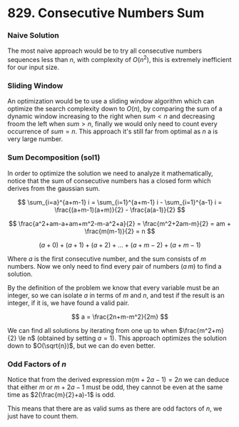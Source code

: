 # 829. Consecutive Numbers Sum

### Naive Solution

The most naive approach would be to try all consecutive numbers sequences less
than $n$, with complexity of $O(n^2)$, this is extremely inefficient for our
input size.

### Sliding Window

An optimization would be to use a sliding window algorithm which can optimize
the search complexity down to $O(n)$, by comparing the sum of a dynamic window
increasing to the right when $sum < n$ and decreasing froom the left when $sum >
n$, finally we would only need to count every occurrence of $sum = n$. This
approach it's still far from optimal as $n$ a is very large number.

### Sum Decomposition (sol1)

In order to optimize the solution we need to analyze it mathematically, notice
that the sum of consecutive numbers has a closed form which derives from the
gaussian sum.

$$
\sum_{i=a}^{a+m-1} i = \sum_{i=1}^{a+m-1} i - \sum_{i=1}^{a-1} i = \frac{(a+m-1)(a+m)}{2} - \frac{a(a-1)}{2}
$$

$$
\frac{a^2+am-a+am+m^2-m-a^2+a}{2} = \frac{m^2+2am-m}{2} = am + \frac{m(m-1)}{2} = n
$$

$$
(a+0) + (a+1) + (a+2) + ... + (a+m-2)+ (a+m-1)
$$

Where $a$ is the first consecutive number, and the sum consists of $m$ numbers.
Now we only need to find every pair of numbers $(a\,m)$ to find a solution.

By the definition of the problem we know that every variable must be an integer,
so we can isolate $a$ in terms of $m$ and $n$, and test if the result is an
integer, if it is, we have found a valid pair.

$$
a = \frac{2n+m-m^2}{2m}
$$

We can find all solutions by iterating from one up to when
$\frac{m^2+m}{2} \le n$ (obtained by setting $a=1$). This approach optimizes the
solution down to $O(\sqrt{n})$, but we can do even better.

### Odd Factors of $n$

Notice that from the derived expression $m(m+2a-1)=2n$ we can deduce that either
$m$ or $m+2a-1$ must be odd, they cannot be even at the same time as
$2(\frac{m}{2}+a)-1$ is odd.

This means that there are as valid sums as there are odd factors of $n$, we just
have to count them.
